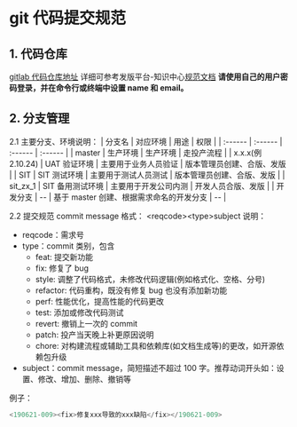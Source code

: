 # git 代码提交规范

## 1. 代码仓库

[gitlab 代码仓库地址](http://127.0.0.1/)
详细可参考发版平台-知识中心[规范文档](http://127.0.0.1:8080/balantflow/)
**请使用自己的用户密码登录，并在命令行或终端中设置 name 和 email。**

## 2. 分支管理

2.1 主要分支、环境说明：
| 分支名 | 对应环境 | 用途 | 权限 |
| :------ | :------ | :------ | :------ |
| master | 生产环境 | 生产环境 | 走投产流程 |
| x.x.x(例 2.10.24) | UAT 验证环境 | 主要用于业务人员验证 | 版本管理员创建、合版、发版 |
| SIT | SIT 测试环境 | 主要用于测试人员测试 | 版本管理员创建、合版、发版 |
| sit_zx_1 | SIT 备用测试环境 | 主要用于开发公司内测 | 开发人员合版、发版 |
| 开发分支 | -- | 基于 master 创建、根据需求命名的开发分支 | -- |

2.2 提交规范
commit message 格式：
\<reqcode>\<type>subject</type></reqcode>
说明：

- reqcode：需求号
- type：commit 类别，包含
  - feat: 提交新功能
  - fix: 修复了 bug
  - style: 调整了代码格式，未修改代码逻辑(例如格式化、空格、分号)
  - refactor: 代码重构，既没有修复 bug 也没有添加新功能
  - perf: 性能优化，提高性能的代码更改
  - test: 添加或修改代码测试
  - revert: 撤销上一次的 commit
  - patch: 投产当天晚上补更原因说明
  - chore: 对构建流程或辅助工具和依赖库(如文档生成等)的更改，如开源依赖包升级
- subject：commit message，简短描述不超过 100 字。推荐动词开头如：设置、修改、增加、删除、撤销等

例子：

```javascript
<190621-009><fix>修复xxx导致的xxx缺陷</fix></190621-009>
```
